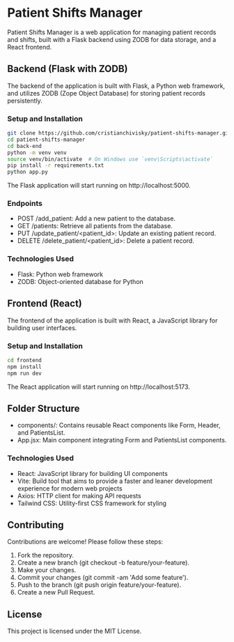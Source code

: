 # Patient Shifts Manager

Patient Shifts Manager is a web application for managing patient records and shifts, built with a Flask backend using ZODB for data storage, and a React frontend.

## Backend (Flask with ZODB)

The backend of the application is built with Flask, a Python web framework, and utilizes ZODB (Zope Object Database) for storing patient records persistently.

### Setup and Installation

```bash
git clone https://github.com/cristianchivisky/patient-shifts-manager.git
cd patient-shifts-manager
cd back-end
python -m venv venv
source venv/bin/activate  # On Windows use `venv\Scripts\activate`
pip install -r requirements.txt
python app.py
```

The Flask application will start running on http://localhost:5000.

### Endpoints

- POST /add_patient: Add a new patient to the database.
- GET /patients: Retrieve all patients from the database.
- PUT /update_patient/<patient_id>: Update an existing patient record.
- DELETE /delete_patient/<patient_id>: Delete a patient record.

### Technologies Used

- Flask: Python web framework
- ZODB: Object-oriented database for Python

## Frontend (React)

The frontend of the application is built with React, a JavaScript library for building user interfaces.

### Setup and Installation

```bash
cd frontend
npm install
npm run dev
```

The React application will start running on http://localhost:5173.

## Folder Structure

- components/: Contains reusable React components like Form, Header, and PatientsList.
- App.jsx: Main component integrating Form and PatientsList components.

### Technologies Used

- React: JavaScript library for building UI components
- Vite: Build tool that aims to provide a faster and leaner development experience for modern web projects
- Axios: HTTP client for making API requests
- Tailwind CSS: Utility-first CSS framework for styling

## Contributing

Contributions are welcome! Please follow these steps:

1. Fork the repository.
2. Create a new branch (git checkout -b feature/your-feature).
3. Make your changes.
4. Commit your changes (git commit -am 'Add some feature').
5. Push to the branch (git push origin feature/your-feature).
6. Create a new Pull Request.

## License
This project is licensed under the MIT License.
